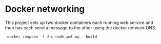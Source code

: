 # Docker networking

This project sets up two docker containers each running web service and then has each
send a message to the other using the docker network DNS.

```
 docker-compose -f d-c-node.yml up --build
```
